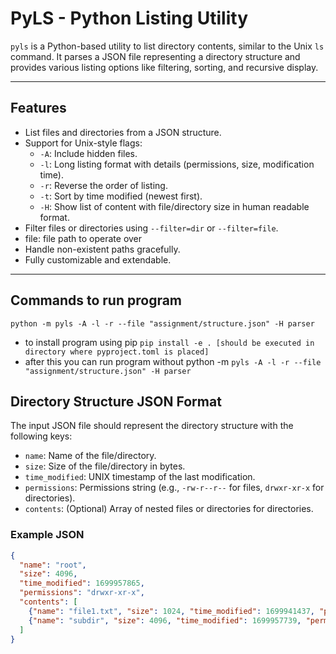 # PyLS - Python Listing Utility

`pyls` is a Python-based utility to list directory contents, similar to the Unix `ls` command. It parses a JSON file representing a directory structure and provides various listing options like filtering, sorting, and recursive display.

---

## Features

- List files and directories from a JSON structure.
- Support for Unix-style flags:
  - `-A`: Include hidden files.
  - `-l`: Long listing format with details (permissions, size, modification time).
  - `-r`: Reverse the order of listing.
  - `-t`: Sort by time modified (newest first).
  - `-H`: Show list of content with file/directory size in human readable format.
- Filter files or directories using `--filter=dir` or `--filter=file`.
- file: file path to operate over
- Handle non-existent paths gracefully.
- Fully customizable and extendable.

---

## Commands to run program
```python -m pyls -A -l -r --file "assignment/structure.json" -H parser```

- to install program using pip
```pip install -e . [should be executed in directory where pyproject.toml is placed]```
- after this you can run program without python -m
```pyls -A -l -r --file "assignment/structure.json" -H parser```

## Directory Structure JSON Format

The input JSON file should represent the directory structure with the following keys:
- `name`: Name of the file/directory.
- `size`: Size of the file/directory in bytes.
- `time_modified`: UNIX timestamp of the last modification.
- `permissions`: Permissions string (e.g., `-rw-r--r--` for files, `drwxr-xr-x` for directories).
- `contents`: (Optional) Array of nested files or directories for directories.

### Example JSON

```json
{
  "name": "root",
  "size": 4096,
  "time_modified": 1699957865,
  "permissions": "drwxr-xr-x",
  "contents": [
    {"name": "file1.txt", "size": 1024, "time_modified": 1699941437, "permissions": "-rw-r--r--"},
    {"name": "subdir", "size": 4096, "time_modified": 1699957739, "permissions": "drwxr-xr-x", "contents": []}
  ]
}

